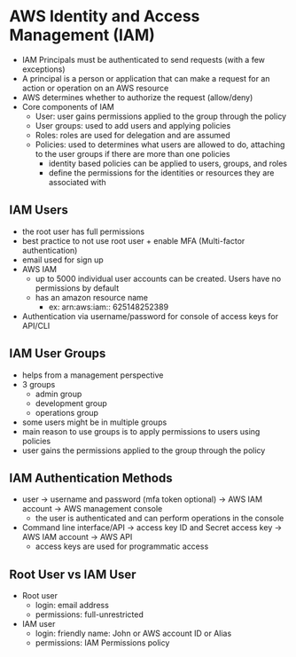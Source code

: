 # AWS Identity and Access Management (IAM)

- IAM Principals must be authenticated to send requests (with a few exceptions)
- A principal is a person or application that can make a request for an action or operation on an AWS resource
- AWS determines whether to authorize the request (allow/deny)
- Core components of IAM
  - User: user gains permissions applied to the group through the policy
  - User groups: used to add users and applying policies
  - Roles: roles are used for delegation and are assumed
  - Policies: used to determines what users are allowed to do, attaching to the user groups if there are more than one policies
    - identity based policies can be applied to users, groups, and roles
    - define the permissions for the identities or resources they are associated with

## IAM Users

- the root user has full permissions
- best practice to not use root user + enable MFA (Multi-factor authentication)
- email used for sign up
- AWS IAM
  - up to 5000 individual user accounts can be created. Users have no permissions by default
  - has an amazon resource name
    - ex: arn:aws:iam:: 625148252389
- Authentication via username/password for console of access keys for API/CLI

## IAM User Groups

- helps from a management perspective
- 3 groups
  - admin group
  - development group
  - operations group
- some users might be in multiple groups
- main reason to use groups is to apply permissions to users using policies
- user gains the permissions applied to the group through the policy

## IAM Authentication Methods

- user -> username and password (mfa token optional) -> AWS IAM account -> AWS management console
  - the user is authenticated and can perform operations in the console
- Command line interface/API -> access key ID and Secret access key -> AWS IAM account -> AWS API
  - access keys are used for programmatic access

## Root User vs IAM User

- Root user
  - login: email address
  - permissions: full-unrestricted
- IAM user
  - login: friendly name: John or AWS account ID or Alias
  - permissions: IAM Permissions policy
